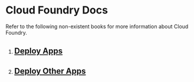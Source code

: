 <html>
<head><title>Cloud Foundry Docs</title></head>
<body>
<h1>Cloud Foundry Docs</h1>

<p>Refer to the following non-existent books for more information about Cloud Foundry.</p>

<ol class="class-list">
    <li>
        <a class="title" href="non_existent/index.html">
            <h2>Deploy Apps</h2>
        </a>
    </li>
    <li>
        <a class="title" href="also_non_existent/index.html">
            <h2>Deploy Other Apps</h2>
        </a>
    </li>
</ol>
</body>
</html>
